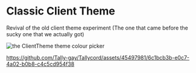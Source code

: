 # Classic Client Theme

Revival of the old client theme experiment (The one that came before the sucky one that we actually got)

![the ClientTheme theme colour picker](https://user-images.githubusercontent.com/37855219/230238053-e90b7098-373a-459a-bb8c-c24e82f69270.png)

https://github.com/Tally-gay/Tallycord/assets/45497981/6c1bcb3b-e0c7-4a02-b0b8-c4c5cd954f38
